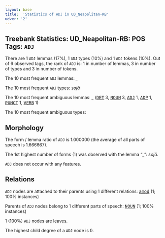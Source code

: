 ```yaml
---
layout: base
title:  'Statistics of ADJ in UD_Neapolitan-RB'
udver: '2'
---
```


## Treebank Statistics: UD_Neapolitan-RB: POS Tags: `ADJ`

There are 1 `ADJ` lemmas (17%), 1 `ADJ` types (10%) and 1 `ADJ` tokens (10%).
Out of 6 observed tags, the rank of `ADJ` is: 1 in number of lemmas, 3 in number of types and 3 in number of tokens.

The 10 most frequent `ADJ` lemmas: <em>_</em>

The 10 most frequent `ADJ` types:  <em>sojă</em>

The 10 most frequent ambiguous lemmas: <em>_</em> (<tt><a href="nap_rb-pos-DET.html">DET</a></tt> 3, <tt><a href="nap_rb-pos-NOUN.html">NOUN</a></tt> 3, <tt><a href="nap_rb-pos-ADJ.html">ADJ</a></tt> 1, <tt><a href="nap_rb-pos-ADP.html">ADP</a></tt> 1, <tt><a href="nap_rb-pos-PUNCT.html">PUNCT</a></tt> 1, <tt><a href="nap_rb-pos-VERB.html">VERB</a></tt> 1)

The 10 most frequent ambiguous types:  



## Morphology

The form / lemma ratio of `ADJ` is 1.000000 (the average of all parts of speech is 1.666667).

The 1st highest number of forms (1) was observed with the lemma “_”: <em>sojă</em>.

`ADJ` does not occur with any features.


## Relations

`ADJ` nodes are attached to their parents using 1 different relations: <tt><a href="nap_rb-dep-amod.html">amod</a></tt> (1; 100% instances)

Parents of `ADJ` nodes belong to 1 different parts of speech: <tt><a href="nap_rb-pos-NOUN.html">NOUN</a></tt> (1; 100% instances)

1 (100%) `ADJ` nodes are leaves.

The highest child degree of a `ADJ` node is 0.

